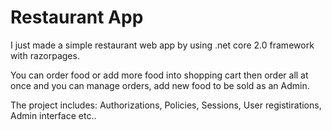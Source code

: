 # Restaurant App

I just made a simple restaurant web app by using .net core 2.0 framework with razorpages. 

You can order food or add more food into shopping cart then order all at once and you can manage orders, add new food to be sold as an Admin.

The project includes: Authorizations, Policies, Sessions, User registirations, Admin interface etc..
